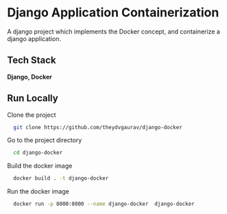 
# Django Application Containerization

A django project which implements the Docker concept, and containerize a django application.


## Tech Stack

**Django, Docker**
## Run Locally

Clone the project

```bash
  git clone https://github.com/theydvgaurav/django-docker
```

Go to the project directory

```bash
  cd django-docker
```

Build the docker image

```bash
  docker build . -t django-docker
```

Run the docker image

```bash
  docker run -p 8000:8000 --name django-docker  django-docker
```

